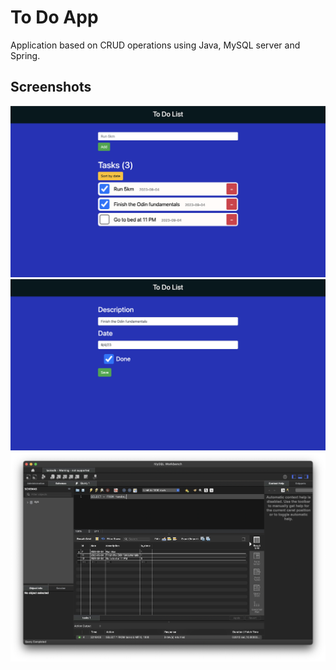 # To Do App

Application based on CRUD operations using Java, MySQL 
server and Spring.

## Screenshots 

<img src='screenshots/Screenshot_1.png' width='640'>
<img src='screenshots/Screenshot_2.png' width='640'>
<img src='screenshots/Screenshot_3.png' width='640'>


